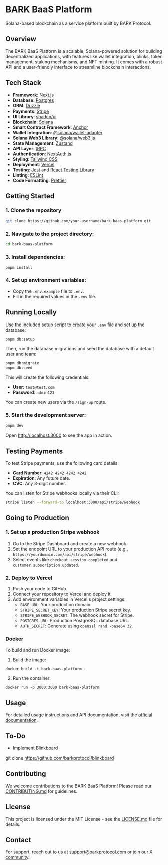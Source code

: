 # BARK BaaS Platform

Solana-based blockchain as a service platform built by BARK Protocol.

## Overview

The BARK BaaS Platform is a scalable, Solana-powered solution for building decentralized applications, with features like wallet integration, blinks, token management, staking mechanisms, and NFT minting. It comes with a robust API and a user-friendly interface to streamline blockchain interactions.

## Tech Stack

- **Framework**: [Next.js](https://nextjs.org/)
- **Database**: [Postgres](https://www.postgresql.org/)
- **ORM**: [Drizzle](https://orm.drizzle.team/)
- **Payments**: [Stripe](https://stripe.com/)
- **UI Library**: [shadcn/ui](https://ui.shadcn.com/)
- **Blockchain**: [Solana](https://solana.com/)
- **Smart Contract Framework**: [Anchor](https://www.anchor-lang.com/)
- **Wallet Integration**: [@solana/wallet-adapter](https://github.com/solana-labs/wallet-adapter)
- **Solana Web3 Library**: [@solana/web3.js](https://solana-labs.github.io/solana-web3.js/)
- **State Management**: [Zustand](https://github.com/pmndrs/zustand)
- **API Layer**: [tRPC](https://trpc.io/)
- **Authentication**: [NextAuth.js](https://next-auth.js.org/)
- **Styling**: [Tailwind CSS](https://tailwindcss.com/)
- **Deployment**: [Vercel](https://vercel.com/)
- **Testing**: [Jest](https://jestjs.io/) and [React Testing Library](https://testing-library.com/docs/react-testing-library/intro/)
- **Linting**: [ESLint](https://eslint.org/)
- **Code Formatting**: [Prettier](https://prettier.io/)

## Getting Started

### 1. Clone the repository

```bash
git clone https://github.com/your-username/bark-baas-platform.git
```

### 2. Navigate to the project directory:

```bash
cd bark-baas-platform
```

### 3. Install dependencies:

```bash
pnpm install
```

### 4. Set up environment variables:

- Copy the `.env.example` file to `.env`.
- Fill in the required values in the `.env` file.

## Running Locally

Use the included setup script to create your `.env` file and set up the database:

```bash
pnpm db:setup
```

Then, run the database migrations and seed the database with a default user and team:

```bash
pnpm db:migrate
pnpm db:seed
```

This will create the following credentials:

- **User**: `test@test.com`
- **Password**: `admin123`

You can create new users via the `/sign-up` route.

### 5. Start the development server:

```bash
pnpm dev
```

Open [http://localhost:3000](http://localhost:3000) to see the app in action.

## Testing Payments

To test Stripe payments, use the following card details:

- **Card Number**: `4242 4242 4242 4242`
- **Expiration**: Any future date.
- **CVC**: Any 3-digit number.

You can listen for Stripe webhooks locally via their CLI:

```bash
stripe listen --forward-to localhost:3000/api/stripe/webhook
```

## Going to Production

### 1. Set up a production Stripe webhook

1. Go to the Stripe Dashboard and create a new webhook.
2. Set the endpoint URL to your production API route (e.g., `https://yourdomain.com/api/stripe/webhook`).
3. Select events like `checkout.session.completed` and `customer.subscription.updated`.

### 2. Deploy to Vercel

1. Push your code to GitHub.
2. Connect your repository to Vercel and deploy it.
3. Add environment variables in Vercel's project settings:
    - `BASE_URL`: Your production domain.
    - `STRIPE_SECRET_KEY`: Your production Stripe secret key.
    - `STRIPE_WEBHOOK_SECRET`: The webhook secret for Stripe.
    - `POSTGRES_URL`: Production PostgreSQL database URL.
    - `AUTH_SECRET`: Generate using `openssl rand -base64 32`.

### Docker

To build and run Docker image:

1. Build the image:

```
docker build -t bark-baas-platform .
```

2. Run the container:

```
docker run -p 3000:3000 bark-baas-platform
```

## Usage

For detailed usage instructions and API documentation, visit the [official documentation](https://docs.barkprotocol.com).

## To-Do

- Implement Blinkboard

git clone https://github.com/barkprotocol/blinkboard

## Contributing

We welcome contributions to the BARK BaaS Platform! Please read our [CONTRIBUTING.md](CONTRIBUTING.md) for guidelines.

## License

This project is licensed under the MIT License - see the [LICENSE.md](LICENSE.md) file for details.

## Contact

For support, reach out to us at [support@barkprotocol.com](mailto:support@barkprotocol.com) or join our [X community](https://x.com/bark_protocol).
